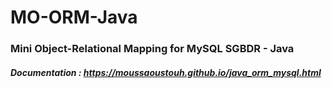 # MO-ORM-Java
### Mini Object-Relational Mapping for MySQL SGBDR - Java 

##### Documentation : https://moussaoustouh.github.io/java_orm_mysql.html
